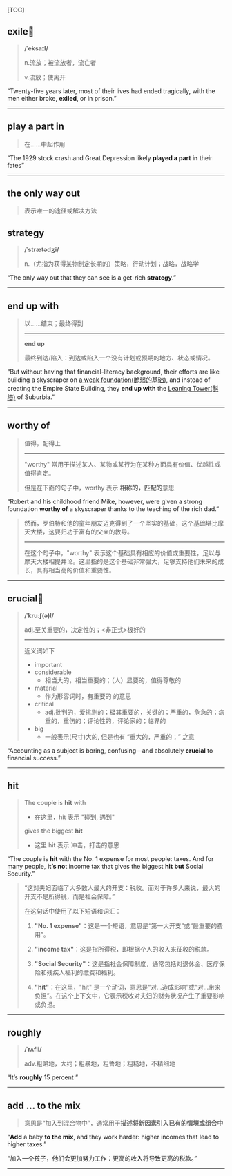 [TOC]

## exile🚩

> **/ˈeksaɪl/**
>
> n.流放；被流放者，流亡者
>
> v.流放；使离开

“Twenty-five years later, most of their lives had ended tragically, with the men either broke, **exiled**, or in prison.”

---

## play a part in

>在……中起作用

“The 1929 stock crash and Great Depression likely **played a part in** their fates”

---

## the only way out

> 表示唯一的途径或解决方法

## strategy

> **/ˈstrætədʒi/**
>
> n.（尤指为获得某物制定长期的）策略，行动计划；战略，战略学

“The only way out that they can see is a get-rich **strategy**.”

---

## end up with

> 以……结束；最终得到
>
> ---
>
> **end up**
>
> 最终到达/陷入：到达或陷入一个没有计划或预期的地方、状态或情况。

“But without having that financial-literacy background, their efforts are like building a skyscraper on <u>a weak foundation(脆弱的基础)</u>, and instead of creating the Empire State Building, they **end up with** the <u>Leaning Tower(斜塔)</u> of Suburbia.”

---

## worthy of

> 值得，配得上
>
> ---
>
> "worthy" 常用于描述某人、某物或某行为在某种方面具有价值、优越性或值得肯定。
>
> 但是在下面的句子中，worthy 表示 **相称的，匹配的**意思

“Robert and his childhood friend Mike, however, were given a strong foundation **worthy of** a skyscraper thanks to the teaching of the rich dad.”

>然而，罗伯特和他的童年朋友迈克得到了一个坚实的基础，这个基础堪比摩天大楼，这要归功于富有的父亲的教导。
>
>---
>
>在这个句子中，"worthy" 表示这个基础具有相应的价值或重要性，足以与摩天大楼相提并论。这里指的是这个基础非常强大，足够支持他们未来的成长，具有相当高的价值和重要性。

---

## crucial🚩

> **/ˈkruːʃ(ə)l/**
>
> adj.至关重要的，决定性的；<非正式>极好的
>
> ---
>
> 近义词如下
>
> - important
> - considerable
>   - 相当大的，相当重要的；（人）显要的，值得尊敬的
> - material
>   - 作为形容词时，有重要的 的意思
> - critical
>   - adj.批判的，爱挑剔的；极其重要的，关键的；严重的，危急的；病重的，重伤的；评论性的，评论家的；临界的
> - big
>   - 一般表示(尺寸)大的, 但是也有 “重大的，严重的；” 之意

“Accounting as a subject is boring, confusing—and absolutely **crucial** to financial success.”

---

## hit

> The couple is **hit** with 
>
> - 在这里，hit 表示 "碰到, 遇到"
>
> gives the biggest **hit**
>
> - 这里 hit 表示 冲击，打击的意思

“The couple is **hit** with the No. 1 expense for most people: taxes. And for many people, **it’s no**t income tax that gives the biggest **hit** **but** Social Security.”

> “这对夫妇面临了大多数人最大的开支：税收。而对于许多人来说，最大的开支不是所得税，而是社会保障。”
>
> 在这句话中使用了以下短语和词汇：
>
> 1. **"No. 1 expense"**：这是一个短语，意思是“第一大开支”或“最重要的费用”。
>
> 2. **"income tax"**：这是指所得税，即根据个人的收入来征收的税款。
>
> 3. **"Social Security"**：这是指社会保障制度，通常包括对退休金、医疗保险和残疾人福利的缴费和福利。
>
> 4. **"hit"**：在这里，"hit" 是一个动词，意思是“对...造成影响”或“对...带来负担”。在这个上下文中，它表示税收对夫妇的财务状况产生了重要影响或负担。

---

## roughly

> **/ˈrʌfli/**
>
> adv.粗略地，大约；粗暴地，粗鲁地；粗糙地，不精细地

“It’s **roughly** 15 percent ”

---

## add ... to the mix

> 意思是“加入到混合物中”，通常用于**描述将新因素引入已有的情境或组合中**

“**Add** a baby **to the mix**, and they work harder: higher incomes that lead to higher taxes.”

“加入一个孩子，他们会更加努力工作：更高的收入将导致更高的税款。”

---

